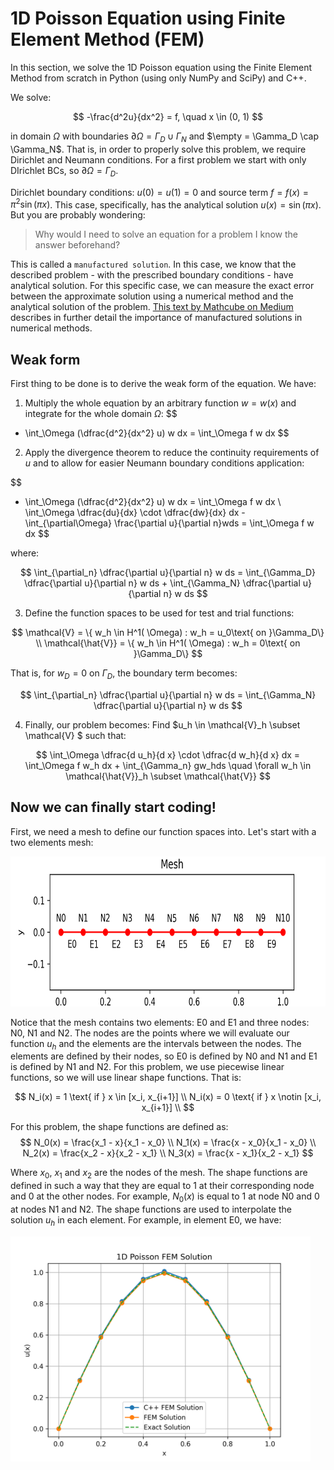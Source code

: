 
# 1D Poisson Equation using Finite Element Method (FEM)

In this section, we solve the 1D Poisson equation using the Finite Element Method from scratch in Python (using only NumPy and SciPy) and C++.

We solve:

$$
-\frac{d^2u}{dx^2} = f, \quad x \in (0, 1)
$$

in domain $\Omega$ with boundaries $\partial\Omega = \Gamma_D \cup \Gamma_N$ and $\empty = \Gamma_D \cap \Gamma_N$. That is, in order to properly solve this problem, we require Dirichlet and Neumann conditions. For a first problem we start with only DIrichlet BCs, so $\partial\Omega = \Gamma_D$.

Dirichlet boundary conditions: $u(0) = u(1) = 0$ and source term $f = f(x) = \pi^2 \sin(\pi x)$. This case, specifically, has the analytical solution $u(x) = \sin(\pi x)$. But you are probably wondering:

> Why would I need to solve an equation for a problem I know the answer beforehand?

This is called a `manufactured solution`. In this case, we know that the described problem - with the prescribed boundary conditions - have analytical solution. For this specific case, we can measure the exact error between the approximate solution using a numerical method and the analytical solution of the problem. [This text by Mathcube on Medium](https://medium.com/@mathcube7/the-method-of-manufactured-solutions-13e8c12b8500) describes in further detail the importance of manufactured solutions in numerical methods.

## Weak form

First thing to be done is to derive the weak form of the equation. We have:

1. Multiply the whole equation by an arbitrary function $w = w(x)$ and integrate for the whole domain $\Omega$:
$$
- \int_\Omega (\dfrac{d^2}{dx^2} u) w dx = \int_\Omega f w dx
$$

2. Apply the divergence theorem to reduce the continuity requirements of $u$ and to allow for easier Neumann boundary conditions application:

$$
- \int_\Omega (\dfrac{d^2}{dx^2} u) w dx = \int_\Omega f w dx \\
\int_\Omega \dfrac{du}{dx}  \cdot \dfrac{dw}{dx} dx - \int_{\partial\Omega} \frac{\partial u}{\partial n}wds = \int_\Omega f w dx 
$$

where: 

$$
\int_{\partial_n} \dfrac{\partial u}{\partial n} w ds = \int_{\Gamma_D} \dfrac{\partial u}{\partial n} w ds + \int_{\Gamma_N} \dfrac{\partial u}{\partial n} w ds
$$

3. Define the function spaces to be used for test and trial functions:

$$
\mathcal{V} = \{ w_h \in H^1( \Omega) : w_h = u_0\text{ on }\Gamma_D\} \\
\mathcal{\hat{V}} = \{ w_h \in H^1( \Omega) : w_h = 0\text{ on }\Gamma_D\} 
$$

That is, for $w_D = 0$ on $\Gamma_D$, the boundary term becomes: 

$$
\int_{\partial_n} \dfrac{\partial u}{\partial n} w ds = \int_{\Gamma_N} \dfrac{\partial u}{\partial n} w ds
$$

4. Finally, our problem becomes: Find $u_h \in \mathcal{V}_h \subset \mathcal{V} $ such that:

$$
\int_\Omega \dfrac{d u_h}{d x} \cdot \dfrac{d w_h}{d x} dx = \int_\Omega f w_h dx + \int_{\Gamma_n} gw_hds \quad \forall w_h \in \mathcal{\hat{V}}_h \subset \mathcal{\hat{V}}
$$

## Now we can finally start coding!

First, we need a mesh to define our function spaces into. Let's start with a two elements mesh: 
 
<img src="images/mesh.png" width="720" height="240"/>

Notice that the mesh contains two elements: E0 and E1 and three nodes: N0, N1 and N2. The nodes are the points where we will evaluate our function $u_h$ and the elements are the intervals between the nodes. The elements are defined by their nodes, so E0 is defined by N0 and N1 and E1 is defined by N1 and N2. For this problem, we use piecewise linear functions, so we will use linear shape functions. That is:

$$
N_i(x) = 1 \text{   if } x \in [x_i, x_{i+1}] \\
N_i(x) = 0 \text{    if } x \notin [x_i, x_{i+1}] \\
$$


For this problem, the shape functions are defined as:
$$
N_0(x) = \frac{x_1 - x}{x_1 - x_0} \\
N_1(x) = \frac{x - x_0}{x_1 - x_0} \\
N_2(x) = \frac{x_2 - x}{x_2 - x_1} \\
N_3(x) = \frac{x - x_1}{x_2 - x_1}
$$

Where $x_0$, $x_1$ and $x_2$ are the nodes of the mesh. The shape functions are defined in such a way that they are equal to 1 at their corresponding node and 0 at the other nodes. For example, $N_0(x)$ is equal to 1 at node N0 and 0 at nodes N1 and N2. The shape functions are used to interpolate the solution $u_h$ in each element. For example, in element E0, we have:


<img src="images/solution.png" width="480" height="360"/>





